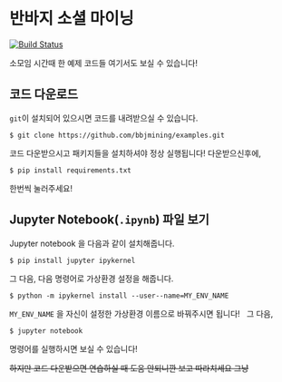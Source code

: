 # 반바지 소셜 마이닝

[![Build Status](https://travis-ci.org/bbjmining/examples.svg?branch=master)](https://travis-ci.org/bbjmining/examples)

소모임 시간때 한 예제 코드들 여기서도 보실 수 있습니다!

## 코드 다운로드
`git`이 설치되어 있으시면 코드를 내려받으실 수 있습니다.  
```
$ git clone https://github.com/bbjmining/examples.git
```
코드 다운받으시고 패키지들을 설치하셔야 정상 실행됩니다! 다운받으신후에,
```
$ pip install requirements.txt
```
한번씩 눌러주세요!  

## Jupyter Notebook(`.ipynb`) 파일 보기

Jupyter notebook 을 다음과 같이 설치해줍니다.
```
$ pip install jupyter ipykernel
```
그 다음, 다음 명령어로 가상환경 설정을 해줍니다.
```
$ python -m ipykernel install --user--name=MY_ENV_NAME
```
`MY_ENV_NAME` 을 자신이 설정한 가상환경 이름으로 바꿔주시면 됩니다!  
그 다음,
```
$ jupyter notebook
```
명령어를 실행하시면 보실 수 있습니다!

~~하지만 코드 다운받으면 연습하실 때 도움 안되니깐 보고 따라치세요 그냥~~
